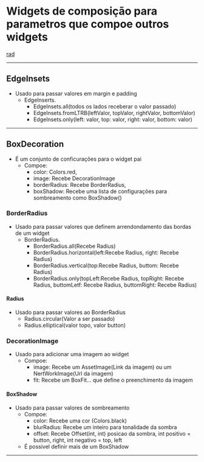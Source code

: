 # Widgets de composição para parametros que compoe outros widgets
[rad](WidgetsTree.md#Radius)
***
## EdgeInsets
- Usado para passar valores em margin e padding
    - EdgeInserts.
        -   EdgeInsets.all(todos os lados receberar o valor passado)
        -   EdgeInsets.fromLTRB(leftValor, topValor, rightValor, bottomValor)
        -   EdgeInsets.only(left: valor, top: valor, right: valor, bottom: valor)
***
## BoxDecoration
- É um conjunto de conficurações para o widget pai
    - Compoe:
        -   color: Colors.red,
        -   image: Recebe DecorationImage
        -   borderRadius: Recebe BorderRadius,
        -   boxShadow: Recebe uma lista de configurações para sombreamento como BoxShadow()
### BorderRadius
- Usado para passar valores que definem arrendondamento das bordas de um widget
    - BorderRadius.
        - BorderRadius.all(Recebe Radius)
        - BorderRadius.horizontal(left:Recebe Radius, right: Recebe Radius)
        - BorderRadius.vertical(top:Recebe Radius, buttom: Recebe Radius)
        - BorderRadius.only(topLeft:Recebe Radius, topRight: Recebe Radius, buttomLetf: Recebe Radius, buttomRight: Recebe Radius)
#### Radius
- Usado para passar valores ao BorderRadius
    - Radius.circular(Valor a ser passado)
    - Radius.elliptical(valor topo, valor button)
### DecorationImage
- Usado para adicionar uma imagem ao widget
    - Compoe:   
        - image: Recebe um AssetImage(Link da imagem) ou um NertWorkImage(Url da imagem)
        - fit: Recebe um BoxFit... que define o preenchimento da imagem
#### BoxShadow
- Usado para passar valores de sombreamento
    - Compoe:
        - color: Recebe uma cor (Colors.black)
        - blurRadius: Recebe um inteiro para tonalidade da sombra
        - offset: Recebe Offset(int, int) posicao da sombra, int positivo = button, right, int negativo = top, left
    - É possivel definir mais de um BoxShadow
***
